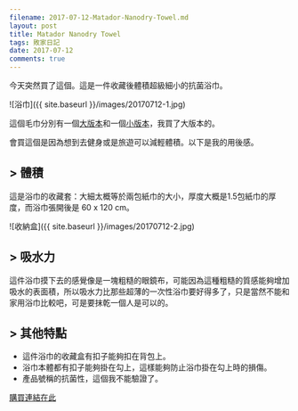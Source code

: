 ```yaml
---
filename: 2017-07-12-Matador-Nanodry-Towel.md
layout: post
title: Matador Nanodry Towel
tags: 敗家日記
date: 2017-07-12
comments: true
---
```


今天突然買了這個。這是一件收藏後體積超級細小的抗菌浴巾。

![浴巾]({{ site.baseurl }}/images/20170712-1.jpg)

這個毛巾分別有一個[大版本](https://matadorup.com/products/nanodry-shower-towel-large?variant=34348232646)和一個[小版本](https://matadorup.com/products/nanodry-trek-towel-small?variant=34529539078)，我買了大版本的。

會買這個是因為想到去健身或是旅遊可以減輕體積。以下是我的用後感。

## > 體積

這是浴巾的收藏套：大細太概等於兩包紙巾的大小，厚度大概是1.5包紙巾的厚度，而浴巾張開後是 60 x 120 cm。

![收納盒]({{ site.baseurl }}/images/20170712-2.jpg)

## > 吸水力

這件浴巾摸下去的感覺像是一塊粗糙的眼鏡布，可能因為這種粗糙的質感能夠增加吸水的表面積，所以吸水力比那些超薄的一次性浴巾要好得多了，只是當然不能和家用浴巾比較吧，可是要抹乾一個人是可以的。

## > 其他特點

* 這件浴巾的收藏盒有扣子能夠扣在背包上。
* 浴巾本體都有扣子能夠掛在勾上，這樣能夠防止浴巾掛在勾上時的損傷。
* 產品號稱的抗菌性，這個我不能驗證了。

[購買連結在此](https://matadorup.com/products/nanodry-shower-towel-large?variant=34992929798)
